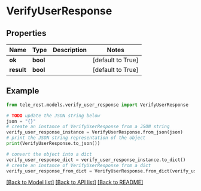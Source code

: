 # VerifyUserResponse


## Properties

Name | Type | Description | Notes
------------ | ------------- | ------------- | -------------
**ok** | **bool** |  | [default to True]
**result** | **bool** |  | [default to True]

## Example

```python
from tele_rest.models.verify_user_response import VerifyUserResponse

# TODO update the JSON string below
json = "{}"
# create an instance of VerifyUserResponse from a JSON string
verify_user_response_instance = VerifyUserResponse.from_json(json)
# print the JSON string representation of the object
print(VerifyUserResponse.to_json())

# convert the object into a dict
verify_user_response_dict = verify_user_response_instance.to_dict()
# create an instance of VerifyUserResponse from a dict
verify_user_response_from_dict = VerifyUserResponse.from_dict(verify_user_response_dict)
```
[[Back to Model list]](../README.md#documentation-for-models) [[Back to API list]](../README.md#documentation-for-api-endpoints) [[Back to README]](../README.md)


